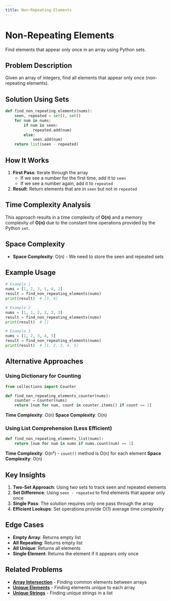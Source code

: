 ```yaml
---
title: Non-Repeating Elements
---
```

# Non-Repeating Elements

Find elements that appear only once in an array using Python sets.

## Problem Description

Given an array of integers, find all elements that appear only once (non-repeating elements).

## Solution Using Sets

```python
def find_non_repeating_elements(nums):
    seen, repeated = set(), set()
    for num in nums:
        if num in seen:
            repeated.add(num)
        else: 
            seen.add(num)
    return list(seen - repeated)
```

## How It Works

1. **First Pass**: Iterate through the array
   - If we see a number for the first time, add it to `seen`
   - If we see a number again, add it to `repeated`
2. **Result**: Return elements that are in `seen` but not in `repeated`

## Time Complexity Analysis

This approach results in a time complexity of **O(n)** and a memory complexity of **O(n)** due to the constant time operations provided by the Python `set`.

## Space Complexity

- **Space Complexity**: O(n) - We need to store the seen and repeated sets

## Example Usage

```python
# Example 1
nums = [1, 2, 3, 1, 4, 2]
result = find_non_repeating_elements(nums)
print(result)  # [3, 4]

# Example 2
nums = [1, 1, 2, 2, 3, 3]
result = find_non_repeating_elements(nums)
print(result)  # []

# Example 3
nums = [1, 2, 3, 4, 5]
result = find_non_repeating_elements(nums)
print(result)  # [1, 2, 3, 4, 5]
```

## Alternative Approaches

### Using Dictionary for Counting

```python
from collections import Counter

def find_non_repeating_elements_counter(nums):
    counter = Counter(nums)
    return [num for num, count in counter.items() if count == 1]
```

**Time Complexity**: O(n)
**Space Complexity**: O(n)

### Using List Comprehension (Less Efficient)

```python
def find_non_repeating_elements_list(nums):
    return [num for num in nums if nums.count(num) == 1]
```

**Time Complexity**: O(n²) - `count()` method is O(n) for each element
**Space Complexity**: O(n)

## Key Insights

1. **Two-Set Approach**: Using two sets to track seen and repeated elements
2. **Set Difference**: Using `seen - repeated` to find elements that appear only once
3. **Single Pass**: The solution requires only one pass through the array
4. **Efficient Lookups**: Set operations provide O(1) average time complexity

## Edge Cases

- **Empty Array**: Returns empty list
- **All Repeating**: Returns empty list
- **All Unique**: Returns all elements
- **Single Element**: Returns the element if it appears only once

## Related Problems

- **[Array Intersection](Array_Intersection.md)** - Finding common elements between arrays
- **[Unique Elements](Unique_Elements.md)** - Finding elements unique to each array
- **[Unique Strings](../String_Problems/Unique_Strings.md)** - Finding unique strings in a list

